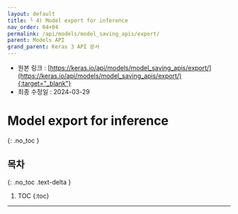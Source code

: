 ```yaml
---
layout: default
title: └ 4) Model export for inference
nav_order: 04+04
permalink: /api/models/model_saving_apis/export/
parent: Models API
grand_parent: Keras 3 API 문서
---
```


* 원본 링크 : [https://keras.io/api/models/model_saving_apis/export/](https://keras.io/api/models/model_saving_apis/export/){:target="_blank"}
* 최종 수정일 : 2024-03-29

# Model export for inference
{: .no_toc }

## 목차
{: .no_toc .text-delta }

1. TOC
{:toc}

---
